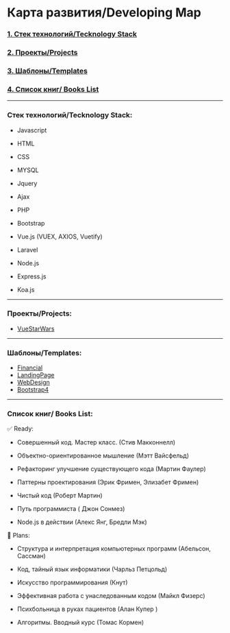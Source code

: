 Карта развития/Developing Map
=====================


 ### [1. Стек технологий/Tecknology Stack](#Tech_stack)
 ### [2. Проекты/Projects](#projects)
 ### [3. Шаблоны/Templates](#templates)
 ### [4. Cписок книг/ Books List](#Book_list)


____
###  <a name="Tech_stack">Стек технологий/Tecknology Stack:</a> 
+ Javascript

+ HTML

+ CSS

+ MYSQL

+ Jquery

+ Ajax

+ PHP

+ Bootstrap

+ Vue.js (VUEX, AXIOS, Vuetify)

+ Laravel

+ Node.js

+ Express.js

+ Koa.js


____
###  <a name="projects">Проекты/Projects:</a> 

+ [VueStarWars](http://juliwolf.beget.tech/)



____
###  <a name="templates">Шаблоны/Templates:</a> 
+ [Financial](https://juliwolf.github.io/Template_Financial/)
+ [LandingPage](https://juliwolf.github.io/Template_LandingPage/)
+ [WebDesign](https://juliwolf.github.io/Template_QualityDesign/)
+ [Bootstrap4](https://juliwolf.github.io/Template_Bootstrap4/index.html)

____
###  <a name="Book_list">Список книг/ Books List:</a> 

:white_check_mark: Ready:

+ Совершенный код. Мастер класс. (Стив Макконнелл) 

+ Объектно-ориентированное мышление (Мэтт Вайсфельд)

+ Рефакторинг улучшение существующего кода (Мартин Фаулер)

+ Паттерны проектирования (Эрик Фримен, Элизабет Фримен)

+ Чистый код (Роберт Мартин) 

+ Путь программиста ( Джон Сонмез)

+ Node.js в действии (Алекс Янг, Бредли Мэк)

:black_square_button: Plans:

+ Структура и интерпретация компьютерных программ (Абельсон, Сассман)  

+ Код, тайный язык информатики (Чарльз Петцольд) 

+ Искусство программирования (Кнут) 

+ Эффективная работа с унаследованным кодом (Майкл Физерс)

+ Психбольница в руках пациентов (Алан Купер )

+ Алгоритмы. Вводный курс (Томас Кормен)
